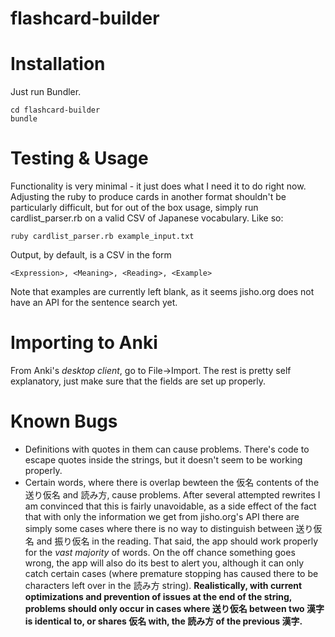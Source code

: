 # flashcard-builder

Installation
===
Just run Bundler. 
```
cd flashcard-builder
bundle
```

Testing & Usage
==
Functionality is very minimal - it just does what I need it to do right now. Adjusting the ruby to produce cards in another format shouldn't be particularly difficult, but for out of the box usage, simply run cardlist_parser.rb on a valid CSV of Japanese vocabulary. Like so:
```
ruby cardlist_parser.rb example_input.txt 
```
Output, by default, is a CSV in the form
```
<Expression>, <Meaning>, <Reading>, <Example>
```
Note that examples are currently left blank, as it seems jisho.org does not have an API for the sentence search yet. 

Importing to Anki
==
From Anki's _desktop client_, go to File->Import. The rest is pretty self explanatory, just make sure that the fields are set up properly. 


Known Bugs
==
- Definitions with quotes in them can cause problems.  There's code to escape quotes inside the strings, but it doesn't seem to be working properly. 
- Certain words, where there is overlap bewteen the 仮名 contents of the 送り仮名 and 読み方, cause problems. After several attempted rewrites I am convinced that this is fairly unavoidable, as a side effect of the fact that with only the information we get from jisho.org's API there are simply some cases where there is no way to distinguish between 送り仮名 and 振り仮名 in the reading. That said, the app should work properly for the _vast majority_ of words. On the off chance something goes wrong, the app will also do its best to alert you, although it can only catch certain cases (where premature stopping has caused there to be characters left over in the 読み方 string). __Realistically, with current optimizations and prevention of issues at the end of the string, problems should only occur in cases where 送り仮名 between two 漢字 is identical to, or shares 仮名 with, the 読み方 of the previous 漢字.__


